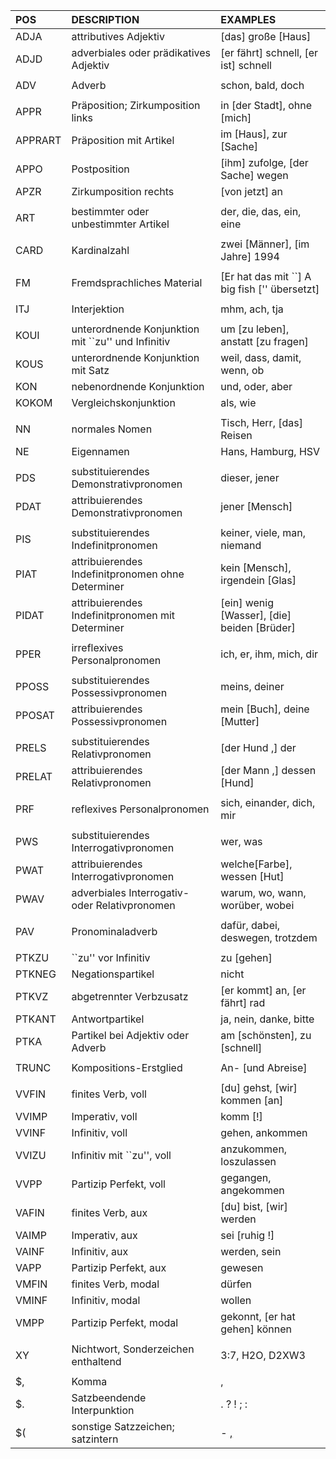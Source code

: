 | POS     | DESCRIPTION                                        | EXAMPLES                                      |
| :------ | :------------------------------------------------- | :-------------------------------------------- |
| ADJA    | attributives Adjektiv                              | [das] große [Haus]                            |
| ADJD    | adverbiales oder prädikatives Adjektiv             | [er fährt] schnell, [er ist] schnell          |
|         |                                                    |                                               |
| ADV     | Adverb                                             | schon, bald, doch                             |
|         |                                                    |                                               |
| APPR    | Präposition; Zirkumposition links                  | in [der Stadt], ohne [mich]                   |
| APPRART | Präposition mit Artikel                            | im [Haus], zur [Sache]                        |
| APPO    | Postposition                                       | [ihm] zufolge, [der Sache] wegen              |
| APZR    | Zirkumposition rechts                              | [von jetzt] an                                |
|         |                                                    |                                               |
| ART     | bestimmter oder unbestimmter Artikel               | der, die, das, ein, eine                      |
|         |                                                    |                                               |
| CARD    | Kardinalzahl                                       | zwei [Männer], [im Jahre] 1994                |
|         |                                                    |                                               |
| FM      | Fremdsprachliches Material                         | [Er hat das mit ``] A big fish ['' übersetzt] |
|         |                                                    |                                               |
| ITJ     | Interjektion                                       | mhm, ach, tja                                 |
|         |                                                    |                                               |
| KOUI    | unterordnende Konjunktion mit ``zu'' und Infinitiv | um [zu leben], anstatt [zu fragen]            |
| KOUS    | unterordnende Konjunktion mit Satz                 | weil, dass, damit, wenn, ob                   |
| KON     | nebenordnende Konjunktion                          | und, oder, aber                               |
| KOKOM   | Vergleichskonjunktion                              | als, wie                                      |
|         |                                                    |                                               |
| NN      | normales Nomen                                     | Tisch, Herr, [das] Reisen                     |
| NE      | Eigennamen                                         | Hans, Hamburg, HSV                            |
|         |                                                    |                                               |
| PDS     | substituierendes Demonstrativpronomen              | dieser, jener                                 |
| PDAT    | attribuierendes Demonstrativpronomen               | jener [Mensch]                                |
|         |                                                    |                                               |
| PIS     | substituierendes Indefinitpronomen                 | keiner, viele, man, niemand                   |
| PIAT    | attribuierendes Indefinitpronomen ohne Determiner  | kein [Mensch], irgendein [Glas]               |
| PIDAT   | attribuierendes Indefinitpronomen mit Determiner   | [ein] wenig [Wasser], [die] beiden [Brüder]   |
|         |                                                    |                                               |
| PPER    | irreflexives Personalpronomen                      | ich, er, ihm, mich, dir                       |
|         |                                                    |                                               |
| PPOSS   | substituierendes Possessivpronomen                 | meins, deiner                                 |
| PPOSAT  | attribuierendes Possessivpronomen                  | mein [Buch], deine [Mutter]                   |
|         |                                                    |                                               |
| PRELS   | substituierendes Relativpronomen                   | [der Hund ,] der                              |
| PRELAT  | attribuierendes Relativpronomen                    | [der Mann ,] dessen [Hund]                    |
|         |                                                    |                                               |
| PRF     | reflexives Personalpronomen                        | sich, einander, dich, mir                     |
|         |                                                    |                                               |
| PWS     | substituierendes Interrogativpronomen              | wer, was                                      |
| PWAT    | attribuierendes Interrogativpronomen               | welche[Farbe], wessen [Hut]                   |
| PWAV    | adverbiales Interrogativ- oder Relativpronomen     | warum, wo, wann, worüber, wobei               |
|         |                                                    |                                               |
| PAV     | Pronominaladverb                                   | dafür, dabei, deswegen, trotzdem              |
|         |                                                    |                                               |
| PTKZU   | ``zu'' vor Infinitiv                               | zu [gehen]                                    |
| PTKNEG  | Negationspartikel                                  | nicht                                         |
| PTKVZ   | abgetrennter Verbzusatz                            | [er kommt] an, [er fährt] rad                 |
| PTKANT  | Antwortpartikel                                    | ja, nein, danke, bitte                        |
| PTKA    | Partikel bei Adjektiv oder Adverb                  | am [schönsten], zu [schnell]                  |
|         |                                                    |                                               |
| TRUNC   | Kompositions-Erstglied                             | An- [und Abreise]                             |
|         |                                                    |                                               |
| VVFIN   | finites Verb, voll                                 | [du] gehst, [wir] kommen [an]                 |
| VVIMP   | Imperativ, voll                                    | komm [!]                                      |
| VVINF   | Infinitiv, voll                                    | gehen, ankommen                               |
| VVIZU   | Infinitiv mit ``zu'', voll                         | anzukommen, loszulassen                       |
| VVPP    | Partizip Perfekt, voll                             | gegangen, angekommen                          |
| VAFIN   | finites Verb, aux                                  | [du] bist, [wir] werden                       |
| VAIMP   | Imperativ, aux                                     | sei [ruhig !]                                 |
| VAINF   | Infinitiv, aux                                     | werden, sein                                  |
| VAPP    | Partizip Perfekt, aux                              | gewesen                                       |
| VMFIN   | finites Verb, modal                                | dürfen                                        |
| VMINF   | Infinitiv, modal                                   | wollen                                        |
| VMPP    | Partizip Perfekt, modal                            | gekonnt, [er hat gehen] können                |
|         |                                                    |                                               |
| XY      | Nichtwort, Sonderzeichen enthaltend                | 3:7, H2O, D2XW3                               |
|         |                                                    |                                               |
| $,      | Komma                                              | ,                                             |
| $.      | Satzbeendende Interpunktion                        | . ? ! ; :                                     |
| $(      | sonstige Satzzeichen; satzintern                   | - [,]()                                       |